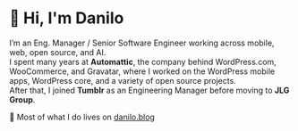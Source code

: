 # 👋 Hi, I'm Danilo

I’m an Eng. Manager / Senior Software Engineer working across mobile, web, open source, and AI.  
I spent many years at **Automattic**, the company behind WordPress.com, WooCommerce, and Gravatar, where I worked on the WordPress mobile apps, WordPress core, and a variety of open source projects.  
After that, I joined **Tumblr** as an Engineering Manager before moving to **JLG Group**.

📍 Most of what I do lives on [danilo.blog](https://danilo.blog)
